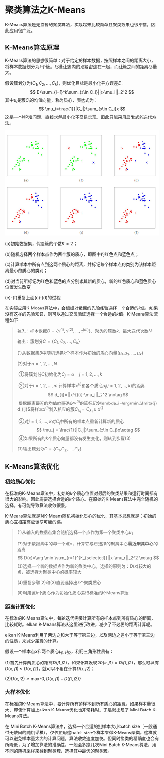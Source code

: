 # 聚类算法之K-Means​

K-Means算法是无监督的聚类算法，实现起来比较简单且聚类效果也很不错，因此应用很广泛。

## K-Means算法原理

K-Means算法的思想很简单：对于给定的样本数据，按照样本之间的距离大小，将样本数据划分为$k$个簇。尽量让簇内的点紧密连在一起，而让簇之间的距离尽量大。

假设簇划分为$(C_1,C_2,...,C_k)$，则优化目标是最小化平方误差$E$：
$$
E=\sum_{i=1}^k\sum_{x\in C_i}||x-\mu_i||_2^2
$$
其中$u_i$是簇$C_i$的均值向量，称为质心，表达式为：
$$
\mu_i=\frac{1}{|C_i|}\sum_{x\in C_i}x
$$
这是一个NP难问题，直接求解最小化不容易实现。因此只能采用启发式的迭代方法。

![kmeans](assets/kmeans.png)

(a)初始数据集，假设簇的个数$K=2$；

(b)随机选择两个样本点作为两个簇的质心，即图中的红色点和蓝色点；

(c)计算样本中所有点到这两个质心的距离，并标记每个样本点的类别为该样本距离最小的质心的类别；

(d)对当前所标记为红色和蓝色的点分别求其新的质心，新的红色质心和蓝色质心位置发生改变

(e)-(f)重复上面(c)-(d)的过程

在实际应用K-Means算法中，会根据对数据的先验经验选择一个合适的$k$值，如果没有这样的先验知识，则可以通过交叉验证选择一个合适的$k$值。K-Means算法流程如下：

>输入：样本数据$D=\{x^{(1)},x^{(2)}, ...,x^{(m)}\}$，聚类的簇数$k$，最大迭代次数$N$
>
>输出：簇划分$C=\{C_1,C_2,...,C_k\}$
>
>(1)从数据集$D$中随机选择$k$个样本作为初始的质心向量$(\mu_1,\mu_2,...,\mu_k)$
>
>(2)对于$n=1,2,...,N$
>
>​	①将簇划分$C$初始化为$C_j=\varnothing\quad j=1,2,...,k$
>
>​	②对于$i=1,2,...,m$ 计算样本$x^{(i)}$和各个质心$\mu_j(j=1,2,...,k)$的距离
>$$
>d_{ij}=||x^{(i)}-\mu_j||_2^2 \notag
>$$
>​	   根据距离最近的均值向量确定$x^{(i)}$的簇标记$\lambda_i=\arg\min_\limits{j} d_{ij}$将样本$x^{(i)}$划入相应的簇$C_{\lambda_i}=C_{\lambda_i}\cup x^{(i)}$ 
>
>​	③对$j=1,2,...,k$对$C_j$中所有的样本点重新计算新的质心
>$$
>\mu_j = \frac{1}{|C_j|}\sum_{x\in C_j}x\notag
>$$
>​	④如果所有的$k$个质心向量都没有发生变化，则转到步骤(3)
>
>(3)输出簇划分$C=\{C_1,C_2,...,C_k\}$



## K-Means算法优化

### 初始质心优化

在标准的K-Means算法中，初始的$k$个质心位置对最后的聚类结果和运行时间都有很大的影响。因此需要选择合适的$k$个质心。在原始的K-Means算法中完全随机的选择，有可能导致算法收敛很慢。

K-Means算法就是对K-Means随机初始化质心的优化，其基本思想就是：初始的质心互相距离应该尽可能的远。

> (1)从输入的数据点集合随机选择一个点作为第一个聚类中心$\mu_1$
>
> (2)对于数据集中的每一个点$x$，计算它与已选择的聚类中心**最近聚类中心**的距离
> $$
> D(x)=\arg \min \sum_{r=1}^{K_{selected}}||x-\mu_r||_2^2 \notag
> $$
> (3)选择一个新的数据点作为新的聚类中心，选择的原则为：$D(x)$较大的点，被选择为聚类中心的概率较大
>
> (4)重复步骤(2)和(3)直到选择出$k$个聚类质心
>
> (5)利用这$k$个质心作为初始化质心运行标准的K-Means算法



### 距离计算优化

在标准的K-Means算法中，每轮迭代需要计算所有的样本点到所有质心的距离，比较耗时。elkan K-Means算法从这里进行改进，减少了不必要的距离计算呢。

elkan K-Means利用了两边之和大于等于第三边，以及两边之差小于等于第三边的性质，来减少距离的计算。

假设一个样本点$x$和两个质心$\mu_{j1},\mu_{j2}$，利用三角形性质有：

(1)首先计算两质心的距离$D(j1,j2)$，如果计算发现$2D(x,j1)\le D(j1,j2)$，那么可以有$D(x,j1)\le D(x,j2)$，就可以不用在计算$D(x,j2)$；

(2)$D(x,j2)\ge \max\{ 0, D(x,j1)-D(j1,j2) \}$



### 大样本优化

在标准的K-Means算法中，要计算所有的样本到所有质心的距离。如果样本量很大，即使计算加上elkan K-Means优化也非常耗时。于是就出现了 Mini Batch K-Means算法。

在 Mini Batch K-Means算法中，选择一个合适的批样本大小batch size（一般通过无放回的随机采样）。仅仅使用这batch size个样本来做K-Means聚类。这样就可以避免样本量太大的计算问题，算法收敛速度加快。但同时聚类的精确度也会有所降低，为了增加算法的准确性，一般会多跑几次Mini Batch K-Means算法，用不同的随机采样来得到聚类簇，选择其中最优的聚类簇。










